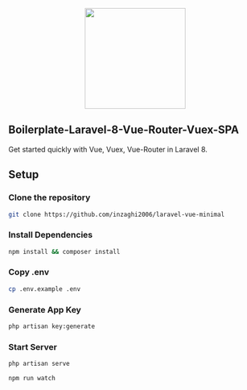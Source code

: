 <p align="center"><a href="https://laravel.com" target="_blank"><img src="https://raw.githubusercontent.com/MartinsOnuoha/laravel-vue-minimal/master/public/logo.png" width="200"></a></p>

## Boilerplate-Laravel-8-Vue-Router-Vuex-SPA

Get started quickly with Vue, Vuex, Vue-Router in Laravel 8.

## Setup

### Clone the repository

```bash
git clone https://github.com/inzaghi2006/laravel-vue-minimal
```

### Install Dependencies

```bash
npm install && composer install
```

### Copy .env

```bash
cp .env.example .env
```

### Generate App Key

```bash
php artisan key:generate
```

### Start Server

```bash
php artisan serve
```

```bash
npm run watch
```
